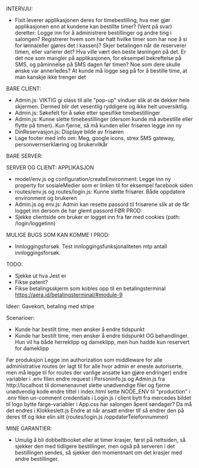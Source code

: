 INTERVJU:
- Fixit leverer applikasjonen deres for timebestilling, hva mer gjør applikasjonen enn at kundene kan bestillte timer?
    (Vent på svar) deretter: Logge inn for å administrere bestillinger og andre ting i salongen? Registrerer hvem som har hatt 
    hvilke timer som har noe å si for lønna(eller gjøres det i kassen)? Skjer betalingen når de reserverer timen, eller varierer det?
    Hva ville vært den beste løsningen på det. 
    Er det noe som mangler på applikasjonen, for eksempel bekreftelse på SMS, og påminnelse på SMS dagen før timen?
    Noe som dere skulle ønske var annerledes? At kunde må logge seg på for å bestille time, at man kanskje ikke trenger det


BARE CLIENT:
- Admin.js: VIKTIG gi class til alle "pop-up" vinduer slik at de dekker hele skjermen. Dermed blir det vesentlig
                ryddigere og ikke helt uoversiktlig.
- Admin.js: Søkefelt for å søke etter spesifike timebestillinger
- Admin.js: Kunne slette timebestillinger (dersom kunde må avbestille eller flytte på timen). Kun fjerne, så må kunden eller frisøren
 legge inn ny
- DinReservasjon.js: Displaye bilde av frisøren
- Lage footer med info om: Meg, google icons, strex SMS gateway, personvernserklæring og brukervilkår

BARE SERVER:

SERVER OG CLIENT:
        APPLIKASJON
- model/env.js og configuration/createEnvironment: Legge inn ny property for sosialeMedier som er linken til for eksempel facebook siden
- routes/env.js og routes/login.js: Kunne slette frisører. Både oppdatere environment og brukeren
- Admin.js og env.js: Admin kan resette passord til frisørene slik at de får logget inn dersom de har glemt passord 
FØR PROD: 
- Sjekke clientside om bruker er logget inn fra før med cookies (path: /login/loggetinn)

MULIGE BUGS SOM KAN KOMME I PROD:
- Innloggingsforsøk. Test innloggingsfunksjonaliteten mtp antall innloggingsforsøk.

TODO:
- Sjekke ut hva Jest er
- Fikse patent?
- Fikse betalingsskjerm som kobles opp til en betalingsterminal https://aera.id/betalingsterminal/#module-9

Ideer:
Gavekort, betaling med stripe

Scenarioer:
- Kunde har bestilt time, men ønsker å endre tidspunkt
- Kunde har bestilt time, men ønsker å endre tidspunkt OG behandlinger. Hun vil ha både herreklipp og dameklipp, men hun hadde kun
    reservert for dameklipp

Før produksjon
Legge inn authorization som middleware for alle administrative routes (er lagt til for alle hvor admin er eneste autoriserte, men 
    må legge til for routes der vanlige ansatte kan gjøre endringer)
endre variabler i .env filen
endre request i Personinfo.js og Admin.js fra http://localhost til domenenavnet
slette unødvendige filer og fjerne unødvendig kode
endre tittel i index.html
sette NODE_ENV til "production" i .env filen
un-comment credentials i Login.js i client
bytt fra mercedes bildet til logo
bytte farge-variabler i App.css
har salongen åpent søndager? Da må det endres i Klokkeslett.js
Endre at når ansatt endrer tlf så endrer den på deres tlf og ikke elin sitt (routes/login.js /oppdaterTelefonnummer)

MINE GARANTIER:
- Umulig å bli dobbeltbooket eller at timer krasjer, først på nettsiden, så sjekker den med tidligere bestillinger, men også på serveren i det bestillingen sendes, så sjekker den momentnant om det krasjer med andre bestillinger.